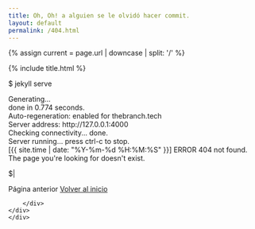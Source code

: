 ```yaml
---
title: Oh, Oh! a alguien se le olvidó hacer commit.
layout: default
permalink: /404.html
---
```

{% assign current = page.url | downcase | split: '/' %}
<section class="section-padding">
    <div class="container">
    {% include title.html %}
        <div class="window">
            <div class="terminal">
                <p class="command">$ jekyll serve</p>
                <p class="log">
                <span>
                    Generating...<br />
                    done in 0.774 seconds.<br />
                    Auto-regeneration: enabled for thebranch.tech<br />
                    Server address: http://127.0.0.1:4000<br />
                    Checking connectivity... done.<br />
                    Server running... press ctrl-c to stop.<br />
                    [{{ site.time | date: "%Y-%m-%d %H:%M:%S" }}] ERROR 404 not found. <br />
                    The page you're looking for doesn't exist.
                </span>
                </p>
                <p class="command">$<span class="blink_me">|</span></p> 
            </div>
        </div>
        <div class="row text-center">
        <div class="col-12 text-center">
            <a onclick="window.history.back()" class="btn btn-common text-white"><i class="fas fa-arrow-left"></i>Página anterior</a>
          <a href="{{ site.url }}" class="btn btn-common"><i class="fas fa-home"></i>Volver al inicio</a>
          
        </div>
    </div>
    </div>    
</section>

